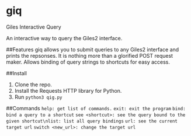 # giq
Giles Interactive Query

An interactive way to query the Giles2 interface.

##Features
giq allows you to submit queries to any Giles2 interface and prints the repsonses. It is nothing more than a glorified POST request maker. Allows binding of query strings to shortcuts for easy access.

##Install
1. Clone the repo.
2. Install the Requests HTTP library for Python.
3. Run `python3 qig.py`

##Commands
`help: get list of commands.`
`exit: exit the program`
`bind: bind a query to a shortcut`
`see <shortcut>: see the query bound to the given shortcut\nlist: list all query bindings`
`url: see the current target url`
`switch <new_url>: change the target url`